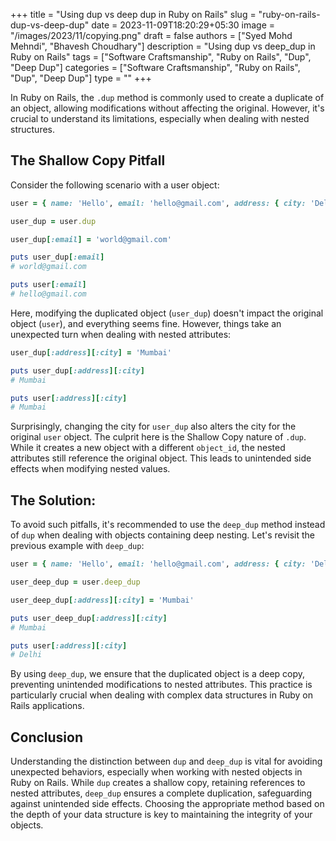 +++
title = "Using dup vs deep dup in Ruby on Rails"
slug = "ruby-on-rails-dup-vs-deep-dup"
date = 2023-11-09T18:20:29+05:30
image = "/images/2023/11/copying.png"
draft = false
authors = ["Syed Mohd Mehndi", "Bhavesh Choudhary"]
description = "Using dup vs deep_dup in Ruby on Rails"
tags = ["Software Craftsmanship", "Ruby on Rails", "Dup", "Deep Dup"]
categories = ["Software Craftsmanship", "Ruby on Rails", "Dup", "Deep Dup"]
type = ""
+++

In Ruby on Rails, the `.dup` method is commonly used to create a duplicate of an object, allowing modifications without affecting the original. However, it's crucial to understand its limitations, especially when dealing with nested structures.

## The Shallow Copy Pitfall
Consider the following scenario with a user object:

```ruby
user = { name: 'Hello', email: 'hello@gmail.com', address: { city: 'Delhi' } }

user_dup = user.dup

user_dup[:email] = 'world@gmail.com'

puts user_dup[:email]
# world@gmail.com

puts user[:email]
# hello@gmail.com
```

Here, modifying the duplicated object (`user_dup`) doesn't impact the original object (`user`), and everything seems fine. However, things take an unexpected turn when dealing with nested attributes:

```ruby
user_dup[:address][:city] = 'Mumbai'

puts user_dup[:address][:city]
# Mumbai

puts user[:address][:city]
# Mumbai
```

Surprisingly, changing the city for `user_dup` also alters the city for the original `user` object. The culprit here is the Shallow Copy nature of `.dup`. While it creates a new object with a different `object_id`, the nested attributes still reference the original object. This leads to unintended side effects when modifying nested values.

## The Solution:
To avoid such pitfalls, it's recommended to use the `deep_dup` method instead of `dup` when dealing with objects containing deep nesting. Let's revisit the previous example with `deep_dup`:

```ruby
user = { name: 'Hello', email: 'hello@gmail.com', address: { city: 'Delhi' } }

user_deep_dup = user.deep_dup

user_deep_dup[:address][:city] = 'Mumbai'

puts user_deep_dup[:address][:city]
# Mumbai

puts user[:address][:city]
# Delhi
```

By using `deep_dup`, we ensure that the duplicated object is a deep copy, preventing unintended modifications to nested attributes. This practice is particularly crucial when dealing with complex data structures in Ruby on Rails applications.

## Conclusion
Understanding the distinction between `dup` and `deep_dup` is vital for avoiding unexpected behaviors, especially when working with nested objects in Ruby on Rails. While `dup` creates a shallow copy, retaining references to nested attributes, `deep_dup` ensures a complete duplication, safeguarding against unintended side effects. Choosing the appropriate method based on the depth of your data structure is key to maintaining the integrity of your objects.
